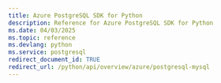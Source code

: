 ```yaml
---
title: Azure PostgreSQL SDK for Python
description: Reference for Azure PostgreSQL SDK for Python
ms.date: 04/03/2025
ms.topic: reference
ms.devlang: python
ms.service: postgresql
redirect_document_id: TRUE
redirect_url: /python/api/overview/azure/postgresql-mysql
---
```


